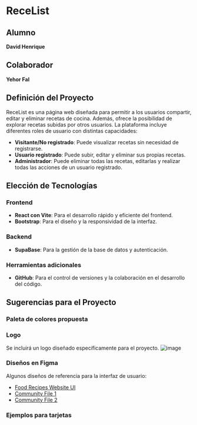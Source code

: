 # ReceList

## Alumno

**David Henrique**

## Colaborador

**Yehor Fal**

## Definición del Proyecto

ReceList es una página web diseñada para permitir a los usuarios compartir, editar y eliminar recetas de cocina. Además, ofrece la posibilidad de explorar recetas subidas por otros usuarios. La plataforma incluye diferentes roles de usuario con distintas capacidades:

- **Visitante/No registrado**: Puede visualizar recetas sin necesidad de registrarse.
- **Usuario registrado**: Puede subir, editar y eliminar sus propias recetas.
- **Administrador**: Puede eliminar todas las recetas, editarlas y realizar todas las acciones de un usuario registrado.

## Elección de Tecnologías

### Frontend

- **React con Vite**: Para el desarrollo rápido y eficiente del frontend.
- **Bootstrap**: Para el diseño y la responsividad de la interfaz.

### Backend

- **SupaBase**: Para la gestión de la base de datos y autenticación.

### Herramientas adicionales

- **GitHub**: Para el control de versiones y la colaboración en el desarrollo del código.

## Sugerencias para el Proyecto

### Paleta de colores propuesta

### Logo

Se incluirá un logo diseñado específicamente para el proyecto.
![image](https://github.com/user-attachments/assets/477c37eb-2f26-453e-ab00-78004b430c88)


### Diseños en Figma

Algunos diseños de referencia para la interfaz de usuario:
- [Food Recipes Website UI](https://www.figma.com/design/SF3nUI5jUcFOP0Q8e5sY1v/Food-recipes-website-UI---Delícias-à-Mesa-(Community)?node-id=0-1&p=f&t=ETvI3mCd4w9kkt6D-0)
- [Community File 1](https://www.figma.com/community/file/1160186880726418317)
- [Community File 2](https://www.figma.com/community/file/1322334617374701314)

### Ejemplos para tarjetas

